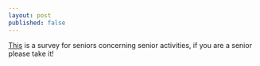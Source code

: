 ```yaml
---
layout: post
published: false
---
```

[This](https://docs.google.com/forms/d/e/1FAIpQLSe2DhdBSz-DOYF1X73QhRo31UqrvMGcLymHw_nybkegZJWbng/viewform?fbclid=IwAR3YW6crYFat3pn0Eyj1GXeB2xczfj8kY4EqHzXXSt52uefuKQ7g_xm4UYM) is a survey for seniors concerning senior activities, if you are a senior please take it!